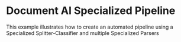 # Document AI Specialized Pipeline

This example illustrates how to create an automated pipeline using a Specialized Splitter-Classifier and multiple Specialized Parsers
